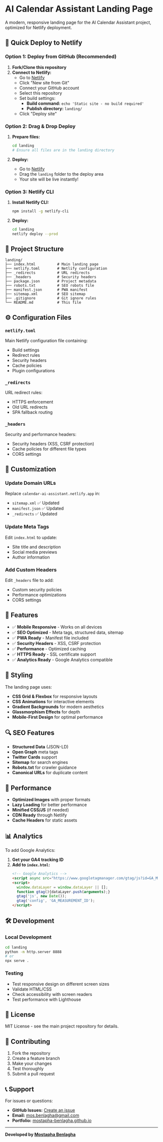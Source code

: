 # AI Calendar Assistant Landing Page

A modern, responsive landing page for the AI Calendar Assistant project, optimized for Netlify deployment.

## 🚀 Quick Deploy to Netlify

### Option 1: Deploy from GitHub (Recommended)

1. **Fork/Clone this repository**
2. **Connect to Netlify:**
   - Go to [Netlify](https://netlify.com)
   - Click "New site from Git"
   - Connect your GitHub account
   - Select this repository
   - Set build settings:
     - **Build command:** `echo 'Static site - no build required'`
     - **Publish directory:** `landing/`
   - Click "Deploy site"

### Option 2: Drag & Drop Deploy

1. **Prepare files:**
   ```bash
   cd landing
   # Ensure all files are in the landing directory
   ```

2. **Deploy:**
   - Go to [Netlify](https://netlify.com)
   - Drag the `landing` folder to the deploy area
   - Your site will be live instantly!

### Option 3: Netlify CLI

1. **Install Netlify CLI:**
   ```bash
   npm install -g netlify-cli
   ```

2. **Deploy:**
   ```bash
   cd landing
   netlify deploy --prod
   ```

## 📁 Project Structure

```
landing/
├── index.html          # Main landing page
├── netlify.toml        # Netlify configuration
├── _redirects          # URL redirects
├── _headers            # Security headers
├── package.json        # Project metadata
├── robots.txt          # SEO robots file
├── manifest.json       # PWA manifest
├── sitemap.xml         # SEO sitemap
├── .gitignore          # Git ignore rules
└── README.md           # This file
```

## ⚙️ Configuration Files

### `netlify.toml`
Main Netlify configuration file containing:
- Build settings
- Redirect rules
- Security headers
- Cache policies
- Plugin configurations

### `_redirects`
URL redirect rules:
- HTTPS enforcement
- Old URL redirects
- SPA fallback routing

### `_headers`
Security and performance headers:
- Security headers (XSS, CSRF protection)
- Cache policies for different file types
- CORS settings

## 🔧 Customization

### Update Domain URLs
Replace `calendar-ai-assistant.netlify.app` in:
- `sitemap.xml` ✅ Updated
- `manifest.json` ✅ Updated  
- `_redirects` ✅ Updated

### Update Meta Tags
Edit `index.html` to update:
- Site title and description
- Social media previews
- Author information

### Add Custom Headers
Edit `_headers` file to add:
- Custom security policies
- Performance optimizations
- CORS settings

## 📱 Features

- ✅ **Mobile Responsive** - Works on all devices
- ✅ **SEO Optimized** - Meta tags, structured data, sitemap
- ✅ **PWA Ready** - Manifest file included
- ✅ **Security Headers** - XSS, CSRF protection
- ✅ **Performance** - Optimized caching
- ✅ **HTTPS Ready** - SSL certificate support
- ✅ **Analytics Ready** - Google Analytics compatible

## 🎨 Styling

The landing page uses:
- **CSS Grid & Flexbox** for responsive layouts
- **CSS Animations** for interactive elements
- **Gradient Backgrounds** for modern aesthetics
- **Glassmorphism Effects** for depth
- **Mobile-First Design** for optimal performance

## 🔍 SEO Features

- **Structured Data** (JSON-LD)
- **Open Graph** meta tags
- **Twitter Cards** support
- **Sitemap** for search engines
- **Robots.txt** for crawler guidance
- **Canonical URLs** for duplicate content

## 🚀 Performance

- **Optimized Images** with proper formats
- **Lazy Loading** for better performance
- **Minified CSS/JS** (if needed)
- **CDN Ready** through Netlify
- **Cache Headers** for static assets

## 📊 Analytics

To add Google Analytics:

1. **Get your GA4 tracking ID**
2. **Add to `index.html`:**
   ```html
   <!-- Google Analytics -->
   <script async src="https://www.googletagmanager.com/gtag/js?id=GA_MEASUREMENT_ID"></script>
   <script>
     window.dataLayer = window.dataLayer || [];
     function gtag(){dataLayer.push(arguments);}
     gtag('js', new Date());
     gtag('config', 'GA_MEASUREMENT_ID');
   </script>
   ```

## 🛠️ Development

### Local Development
```bash
cd landing
python -m http.server 8888
# or
npx serve .
```

### Testing
- Test responsive design on different screen sizes
- Validate HTML/CSS
- Check accessibility with screen readers
- Test performance with Lighthouse

## 📝 License

MIT License - see the main project repository for details.

## 🤝 Contributing

1. Fork the repository
2. Create a feature branch
3. Make your changes
4. Test thoroughly
5. Submit a pull request

## 📞 Support

For issues or questions:
- **GitHub Issues:** [Create an issue](https://github.com/mostapha-benlagha/AI-Calendar-Assistant/issues)
- **Email:** mos.benlagha@gmail.com
- **Portfolio:** [mostapha-benlagha.github.io](https://mostapha-benlagha.github.io/)

---

**Developed by [Mostapha Benlagha](https://mostapha-benlagha.github.io/)**
